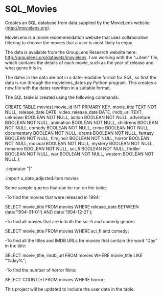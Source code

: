 # SQL_Movies

Creates an SQL database from data supplied by the MovieLens website (http://movielens.org).

MovieLens is a movie recommendation website that uses collaborative filtering to choose the movies that a user is most likely to enjoy.

The data is available from the GroupLens Research website here: http://grouplens.org/datasets/movielens. I am working with the "u.item" file, which contains the details of each movie, such as the year of release and what genre it is in.

The dates in the data are not in a date-readable format for SQL, so first the data is run through the movielens_dates.py Python program. This creates a new file with the dates rewritten in a suitable format.

The SQL table is created using the following commands:

CREATE TABLE movies(
	movie_id INT PRIMARY KEY,
	movie_title TEXT NOT NULL,
	release_date DATE,
	video_release_date DATE,
	imdb_url TEXT,
	unknown BOOLEAN NOT NULL,
	action BOOLEAN NOT NULL,
	adventure BOOLEAN NOT NULL,
	animation BOOLEAN NOT NULL,
	childrens BOOLEAN NOT NULL,
	comedy BOOLEAN NOT NULL,
	crime BOOLEAN NOT NULL,
	documentary BOOLEAN NOT NULL,
	drama BOOLEAN NOT NULL,
	fantasy BOOLEAN NOT NULL,
	film_noir BOOLEAN NOT NULL,
	horror BOOLEAN NOT NULL,
	musical BOOLEAN NOT NULL,
	mystery BOOLEAN NOT NULL,
	romance BOOLEAN NOT NULL,
	sci_fi BOOLEAN NOT NULL,
	thriller BOOLEAN NOT NULL,
	war BOOLEAN NOT NULL,
	western BOOLEAN NOT NULL
);

.separator "|"

.import u_date_adjusted.item movies


Some sample queries that can be run on the table:

-To find the movies that were released in 1994:

SELECT movie_title FROM movies WHERE release_date BETWEEN date('1994-01-01') AND date('1994-12-31');

-To find all movies that are in both the sci-fi and comedy genres:

SELECT movie_title FROM movies WHERE sci_fi and comedy;

-To find all the titles and IMDB URLs for movies that contain the word "Day" in the title:

SELECT movie_title, imdb_url FROM movies WHERE movie_title LIKE "%day%";

-To find the number of horror films:

SELECT COUNT(*) FROM movies WHERE horror;




This project will be updated to include the user data in the table.